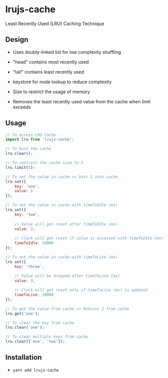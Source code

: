 # lrujs-cache

Least Recently Used (LRU) Caching Technique

## Design

- Uses doubly-linked list for low complexity shuffling

- "head" contains most recently used

- "tail" contains least recently used

- keystore for node lookup to reduce complexity

- Size to restrict the usage of memory

- Removes the least recently used value from the cache when limit exceeds

## Usage

```javascript
// To access LRU Cache
import lru from 'lrujs-cache';

// To bust the cache
lru.clear();

// To restrict the cache size to 5
lru.limit(5);

// To set the value in cache => Sets 1 into cache
lru.set({
	key: 'one',
	value: 1
});

// To set the value in cache with timeToIdle (ms)
lru.set({
	key: 'two',
	
	// Value will get reset after timeToIdle (ms)
	value: 2,
	
	// Clock will get reset if value is accessed with timeToIdle (ms)
	timeToIdle: 10000
});

// To set the value in cache with timeToLive (ms)
lru.set({
	key: 'three',
	
	// Value will be dropped after timeToLive (ms)
	value: 3,

	// Clock will get reset only if timeToLive (ms) is updated
	timeToLive: 10000
});

// To get the value from cache => Returns 1 from cache
lru.get('one');

// To clear the key from cache
lru.clear('one');

// To clear multiple keys from cache
lru.clear(['one', 'two']);
```

## Installation

* `yarn add lrujs-cache`